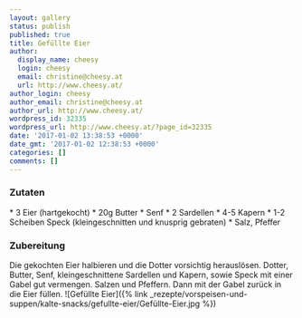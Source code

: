 ```yaml
---
layout: gallery
status: publish
published: true
title: Gefüllte Eier
author:
  display_name: cheesy
  login: cheesy
  email: christine@cheesy.at
  url: http://www.cheesy.at/
author_login: cheesy
author_email: christine@cheesy.at
author_url: http://www.cheesy.at/
wordpress_id: 32335
wordpress_url: http://www.cheesy.at/?page_id=32335
date: '2017-01-02 13:38:53 +0000'
date_gmt: '2017-01-02 12:38:53 +0000'
categories: []
comments: []
---
```

### Zutaten
\* 3 Eier (hartgekocht)
\* 20g Butter
\* Senf
\* 2 Sardellen
\* 4-5 Kapern
\* 1-2 Scheiben Speck (kleingeschnitten und knusprig gebraten)
\* Salz, Pfeffer
### Zubereitung
Die gekochten Eier halbieren und die Dotter vorsichtig herauslösen. Dotter, Butter, Senf, kleingeschnittene Sardellen und Kapern, sowie Speck mit einer Gabel gut vermengen. Salzen und Pfeffern. Dann mit der Gabel zurück in die Eier füllen.
![Gefüllte Eier]({% link _rezepte/vorspeisen-und-suppen/kalte-snacks/gefullte-eier/Gefüllte-Eier.jpg %})

